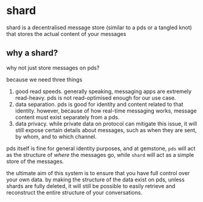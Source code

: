 # shard

shard is a decentralised message store (similar to a pds or a tangled knot) that stores the actual content of your messages

## why a shard?

why not just store messages on pds?

because we need three things

1. good read speeds. generally speaking, messaging apps are extremely read-heavy. pds is not read-optimised enough for our use case.
2. data separation. pds is good for identity and content related to that identity. however, because of how real-time messaging works, message content must exist separately from a pds.
3. data privacy. while private data on protocol can mitigate this issue, it will still expose certain details about messages, such as when they are sent, by whom, and to which channel.

pds itself is fine for general identity purposes, and at gemstone, `pds` will act as the structure of *where* the messages go, while `shard` will act as a simple store of the messages.

the ultimate aim of this system is to ensure that you have full control over your own data. by making the structure of the data exist on pds, unless shards are fully deleted, it will still be possible to easily retrieve and reconstruct the entire structure of your conversations.
